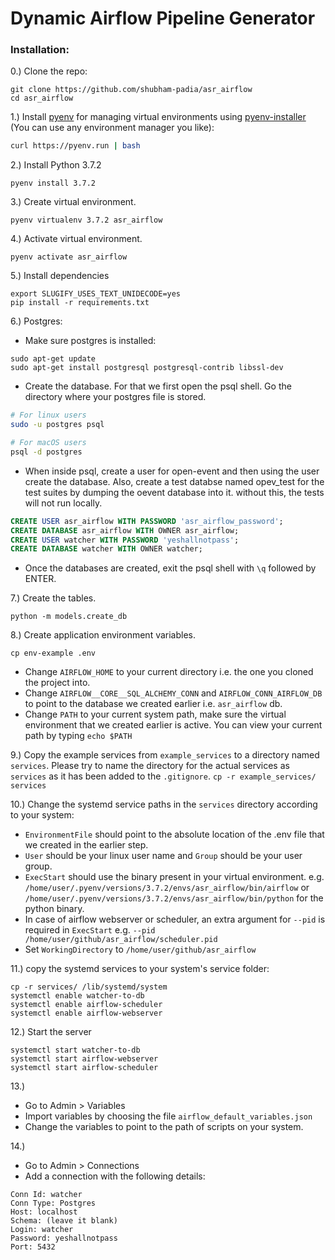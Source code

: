# Dynamic Airflow Pipeline Generator

### Installation:
0.) Clone the repo:
```
git clone https://github.com/shubham-padia/asr_airflow
cd asr_airflow
```

1.) Install [pyenv](https://github.com/pyenv/pyenv) for managing virtual environments using [pyenv-installer](https://github.com/pyenv/pyenv-installer) (You can use any environment manager you like):
```bash
curl https://pyenv.run | bash
```

2.) Install Python 3.7.2
```
pyenv install 3.7.2
```

3.) Create virtual environment.
```
pyenv virtualenv 3.7.2 asr_airflow
```

4.) Activate virtual environment.
```
pyenv activate asr_airflow
```

5.) Install dependencies
```
export SLUGIFY_USES_TEXT_UNIDECODE=yes
pip install -r requirements.txt
```

6.) Postgres:
- Make sure postgres is installed:
```
sudo apt-get update
sudo apt-get install postgresql postgresql-contrib libssl-dev
```
- Create the database. For that we first open the psql shell. Go the directory where your postgres file is stored.

```sh
# For linux users
sudo -u postgres psql

# For macOS users
psql -d postgres
```

* When inside psql, create a user for open-event and then using the user create the database. Also, create a test databse named opev_test for the test suites by dumping the oevent database into it. without this, the tests will not run locally.

```sql
CREATE USER asr_airflow WITH PASSWORD 'asr_airflow_password';
CREATE DATABASE asr_airflow WITH OWNER asr_airflow;
CREATE USER watcher WITH PASSWORD 'yeshallnotpass';
CREATE DATABASE watcher WITH OWNER watcher;
```

* Once the databases are created, exit the psql shell with `\q` followed by ENTER.

7.) Create the tables.
```
python -m models.create_db
```

8.) Create application environment variables.
```
cp env-example .env
```
- Change `AIRFLOW_HOME` to your current directory i.e. the one you cloned the project into.
- Change `AIRFLOW__CORE__SQL_ALCHEMY_CONN` and `AIRFLOW_CONN_AIRFLOW_DB` to point to the database we created earlier i.e. `asr_airflow` db.
- Change `PATH` to your current system path, make sure the virtual environment that we created earlier is active. You can view your current path by typing `echo $PATH`

9.) Copy the example services from `example_services` to a directory named `services`.
Please try to name the directory for the actual services as `services` as it has been added
to the `.gitignore`.
```cp -r example_services/ services```

10.) Change the systemd service paths in the `services` directory according to your system:
- `EnvironmentFile` should point to the absolute location of the .env file
that we created in the earlier step.
- `User` should be your linux user name and `Group` should be your user group.
- `ExecStart` should use the binary present in your virtual environment.
e.g. `/home/user/.pyenv/versions/3.7.2/envs/asr_airflow/bin/airflow`
or `/home/user/.pyenv/versions/3.7.2/envs/asr_airflow/bin/python` for the python binary.
- In case of airflow webserver or scheduler, an extra argument for `--pid` is required in `ExecStart`
e.g. `--pid /home/user/github/asr_airflow/scheduler.pid`
- Set `WorkingDirectory` to `/home/user/github/asr_airflow`

11.) copy the systemd services to your system's service folder:

```
cp -r services/ /lib/systemd/system
systemctl enable watcher-to-db
systemctl enable airflow-scheduler
systemctl enable airflow-webserver
```

12.) Start the server
```
systemctl start watcher-to-db
systemctl start airflow-webserver
systemctl start airflow-scheduler
```

13.) 
- Go to Admin > Variables
- Import variables by choosing the file `airflow_default_variables.json`
- Change the variables to point to the path of scripts on your system.

14.)
- Go to Admin > Connections
- Add a connection with the following details:
```
Conn Id: watcher
Conn Type: Postgres
Host: localhost
Schema: (leave it blank)
Login: watcher
Password: yeshallnotpass
Port: 5432
```